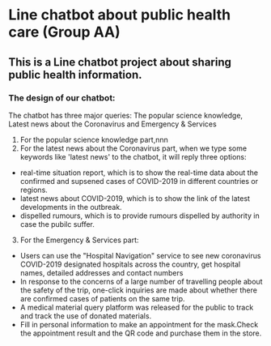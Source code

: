 # Line chatbot about public health care (Group AA)
## This is a Line chatbot project about sharing public health information.    
### The design of our chatbot:    
The chatbot has three major queries: The popular science knowledge, Latest news about the Coronavirus and Emergency & Services   
1. For the popular science knowledge part,nnn
2. For the latest news about the Coronavirus part, when we type some keywords like 'latest news' to the chatbot, it will reply three options:   
* real-time situation report, which is to show the real-time data about the confirmed and supsened cases of COVID-2019 in different countries or regions.   
* latest news about COVID-2019, which is to show the link of the latest developments in the outbreak.     
* dispelled rumours, which is to provide rumours dispelled by authority in case the pubilc suffer.      
3. For the Emergency & Services part:
* Users can use the "Hospital Navigation" service to see new coronavirus COVID-2019 designated hospitals across the country, get hospital names, detailed addresses and contact numbers
* In response to the concerns of a large number of travelling people about the safety of the trip, one-click inquiries are made about whether there are confirmed cases of patients on the same trip.
* A medical material query platform was released for the public to track and track the use of donated materials.
* Fill in personal information to make an appointment for the mask.Check the appointment result and the QR code and purchase them in the store.
